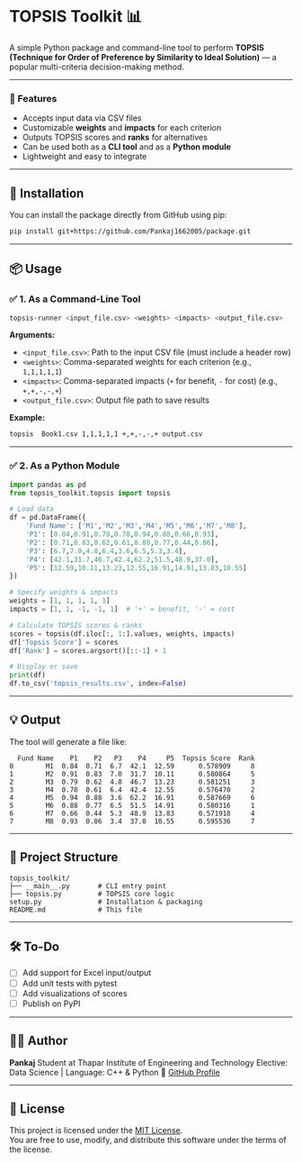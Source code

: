 # TOPSIS Toolkit 📊

A simple Python package and command-line tool to perform **TOPSIS (Technique for Order of Preference by Similarity to Ideal Solution)** — a popular multi-criteria decision-making method.

---

### 🔧 Features

- Accepts input data via CSV files
- Customizable **weights** and **impacts** for each criterion
- Outputs TOPSIS scores and **ranks** for alternatives
- Can be used both as a **CLI tool** and as a **Python module**
- Lightweight and easy to integrate

---

## 🚀 Installation

You can install the package directly from GitHub using pip:

```bash
pip install git+https://github.com/Pankaj1662005/package.git
````

---

## 📦 Usage

### ✅ 1. As a Command-Line Tool

```bash
topsis-runner <input_file.csv> <weights> <impacts> <output_file.csv>
```

**Arguments:**

* `<input_file.csv>`: Path to the input CSV file (must include a header row)
* `<weights>`: Comma-separated weights for each criterion (e.g., `1,1,1,1,1`)
* `<impacts>`: Comma-separated impacts (`+` for benefit, `-` for cost) (e.g., `+,+,-,-,+`)
* `<output_file.csv>`: Output file path to save results

**Example:**

```bash
topsis  Book1.csv 1,1,1,1,1 +,+,-,-,+ output.csv
```

---

### ✅ 2. As a Python Module

```python
import pandas as pd
from topsis_toolkit.topsis import topsis

# Load data
df = pd.DataFrame({
    'Fund Name': ['M1','M2','M3','M4','M5','M6','M7','M8'],
    'P1': [0.84,0.91,0.79,0.78,0.94,0.88,0.66,0.93],
    'P2': [0.71,0.83,0.62,0.61,0.88,0.77,0.44,0.86],
    'P3': [6.7,7.0,4.8,6.4,3.6,6.5,5.3,3.4],
    'P4': [42.1,31.7,46.7,42.4,62.2,51.5,48.9,37.0],
    'P5': [12.59,10.11,13.23,12.55,16.91,14.91,13.83,10.55]
})

# Specify weights & impacts
weights = [1, 1, 1, 1, 1]
impacts = [1, 1, -1, -1, 1]  # '+' = benefit, '-' = cost

# Calculate TOPSIS scores & ranks
scores = topsis(df.iloc[:, 1:].values, weights, impacts)
df['Topsis Score'] = scores
df['Rank'] = scores.argsort()[::-1] + 1

# Display or save
print(df)
df.to_csv('topsis_results.csv', index=False)
```

---


## 💡 Output

The tool will generate a file like:

```csv
  Fund Name    P1    P2   P3    P4     P5  Topsis Score  Rank
0        M1  0.84  0.71  6.7  42.1  12.59      0.578909     8
1        M2  0.91  0.83  7.0  31.7  10.11      0.580864     5
2        M3  0.79  0.62  4.8  46.7  13.23      0.581251     3
3        M4  0.78  0.61  6.4  42.4  12.55      0.576470     2
4        M5  0.94  0.88  3.6  62.2  16.91      0.587669     6
5        M6  0.88  0.77  6.5  51.5  14.91      0.580316     1
6        M7  0.66  0.44  5.3  48.9  13.83      0.571918     4
7        M8  0.93  0.86  3.4  37.0  10.55      0.595536     7
```

---

## 📁 Project Structure

```
topsis_toolkit/
├── __main__.py       # CLI entry point
├── topsis.py         # TOPSIS core logic
setup.py              # Installation & packaging
README.md             # This file
```

---

## 🛠️ To-Do

* [ ] Add support for Excel input/output
* [ ] Add unit tests with pytest
* [ ] Add visualizations of scores
* [ ] Publish on PyPI

---

## 👨‍💻 Author

**Pankaj**
Student at Thapar Institute of Engineering and Technology
Elective: Data Science | Language: C++ & Python
🔗 [GitHub Profile](https://github.com/Pankaj1662005)

---

## 📄 License

This project is licensed under the [MIT License](https://github.com/Pankaj1662005/package/blob/main/LICENSE).  
You are free to use, modify, and distribute this software under the terms of the license.
